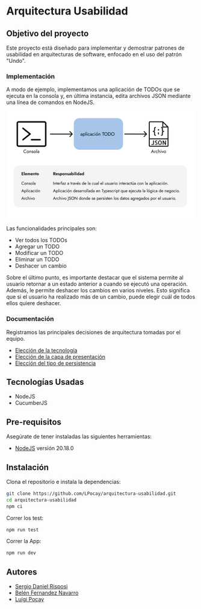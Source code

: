 # Arquitectura Usabilidad

## Objetivo del proyecto
Este proyecto está diseñado para implementar y demostrar patrones de usabilidad en arquitecturas de software, enfocado en el uso del patrón "Undo".

### Implementación
A modo de ejemplo, implementamos una aplicación de TODOs que se ejecuta en la consola y, en última instancia, edita archivos JSON mediante una línea de comandos en NodeJS.

![Vista de runtime](./documentacion/diagramas/vista-runtime.png)

Las funcionalidades principales son:
- Ver todos los TODOs
- Agregar un TODO
- Modificar un TODO
- Eliminar un TODO
- Deshacer un cambio

Sobre el último punto, es importante destacar que el sistema permite al usuario retornar a un estado anterior a cuando se ejecutó una operación. Además, le permite deshacer los cambios en varios niveles. 
Esto significa que si el usuario ha realizado más de un cambio, puede elegir cuál de todos ellos quiere deshacer.

### Documentación

Registramos las principales decisiones de arquitectura tomadas por el equipo.

- [Elección de la tecnología](./documentacion/adr/eleccion-tecnologia.md)
- [Elección de la capa de presentación](./documentacion/adr/eleccion-capa-presentacion.md)
- [Elección del tipo de persistencia](./documentacion/adr/eleccion-persistencia.md)


## Tecnologías Usadas

- NodeJS
- CucumberJS

## Pre-requisitos

Asegúrate de tener instaladas las siguientes herramientas:

- [NodeJS](https://nodejs.org/en) versión 20.18.0

## Instalación

Clona el repositorio e instala la dependencias:

```bash
git clone https://github.com/LPocay/arquitectura-usabilidad.git
cd arquitectura-usabilidad
npm ci
```

Correr los test:
```bash
npm run test
```

Correr la App:
```bash
npm run dev
```


## Autores

- [Sergio Daniel Risposi](https://github.com/srisposi)
- [Belén Fernandez Navarro](https://github.com/menosbel)
- [Luigi Pocay](https://github.com/LPocay)
